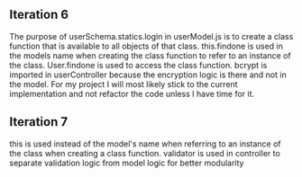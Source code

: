 ## Iteration 6

The purpose of userSchema.statics.login in userModel.js is to create a class function that is available to all objects of that class.
this.findone is used in the models name when creating the class function to refer to an instance of the class. User.findone is used to access the class function.
bcrypt is imported in userController because the encryption logic is there and not in the model. 
For my project I will most likely stick to the current implementation and not refactor the code unless I have time for it.

## Iteration 7

this is used instead of the model's name when referring to an instance of the class when creating a class function.
validator is used in controller to separate validation logic from model logic for better modularity